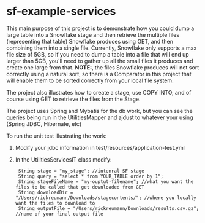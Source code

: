 # sf-example-services
This main purpose of this project is to demonstrate how you could dump a large table into a Snowflake stage and then retrieve the multiple files (representing that table) Snowflake produces using GET, and then combining them into a single file. Currently, Snowflake only supports a max file size of 5GB, so if you need to dump a table into a file that will end up larger than 5GB, you'll need to gather up all the small files it produces and create one large from that. **NOTE:**, the files Snowflake produces will not sort correctly using a natural sort, so there is a Comparator in this project that will enable them to be sorted correctly from your local file system.

The project also illustrates how to create a stage, use COPY INTO, and of course using GET to retrieve the files from the Stage.

The project uses Spring and Mybatis for the db work, but you can see the queries being run in the UtilitiesMapper and ajdust to whatever your using (Spring JDBC, Hibernate, etc)

To run the unit test illustrating the work:

1) Modify your jdbc information in test/resources/application-test.yml
2) In the UtilitiesServicesIT class modify:
   
        String stage = "my_stage"; //intenral SF stage
        String query = "select * from YOUR_TABLE order by 1";
        String stageFileName = "my-ouptut-filename"; //what you want the files to be called that get downloaded from GET
        String downloadDir = "/Users/rickreumann/Downloads/stagecontents/"; //where you locally want the files to download to
        String outputFile = "/Users/rickreumann/Downloads/results.csv.gz"; //name of your final output file
